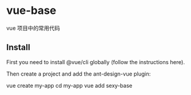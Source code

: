 # vue-base

vue 项目中的常用代码

## Install

First you need to install @vue/cli globally (follow the instructions here).

Then create a project and add the ant-design-vue plugin:

vue create my-app
cd my-app
vue add sexy-base
